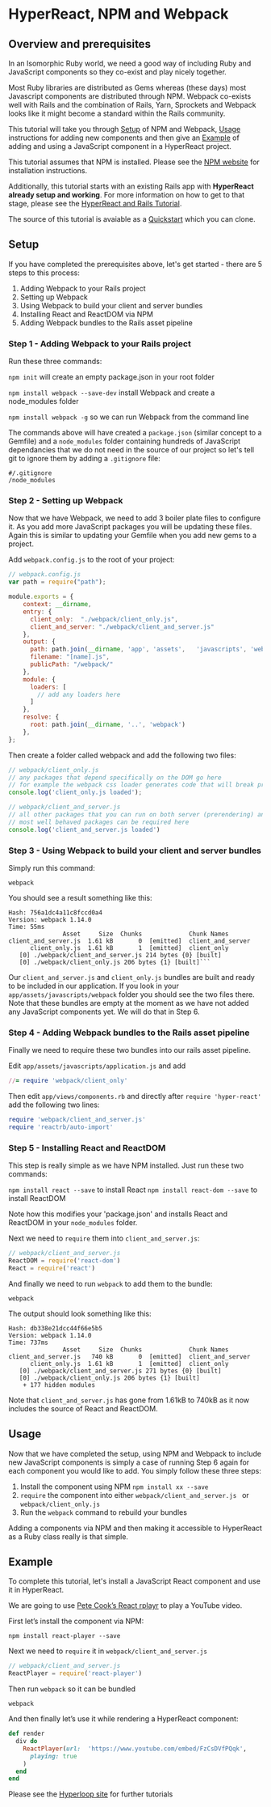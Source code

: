 # HyperReact, NPM and Webpack

## Overview and prerequisites

In an Isomorphic Ruby world, we need a good way of including Ruby and JavaScript components so they co-exist and play nicely together.

Most Ruby libraries are distributed as Gems whereas (these days) most Javascript components are distributed through NPM. Webpack co-exists well with Rails and the combination of Rails, Yarn, Sprockets and Webpack looks like it might become a standard within the Rails community.

This tutorial will take you through [Setup](#setup) of NPM and Webpack, [Usage](#usage) instructions for adding new components and then give an [Example](#example) of adding and using a JavaScript component in a HyperReact project.

This tutorial assumes that NPM is installed. Please see the [NPM website](https://www.npmjs.com/) for installation instructions.

Additionally, this tutorial starts with an existing Rails app with **HyperReact already setup and working**. For more information on how to get to that stage, please see the [HyperReact and Rails Tutorial](http://ruby-hyperloop.io/tutorials/hyperreact_with_rails/).

The source of this tutorial is avaiable as a [Quickstart](https://github.com/ruby-hyperloop/quickstart) which you can clone.

## Setup

If you have completed the prerequisites above, let's get started - there are 5 steps to this process:

1. Adding Webpack to your Rails project
2. Setting up Webpack
3. Using Webpack to build your client and server bundles
4. Installing React and ReactDOM via NPM
5. Adding Webpack bundles to the Rails asset pipeline


### Step 1 - Adding Webpack to your Rails project

Run these three commands:

`npm init` will create an empty package.json in your root folder

`npm install webpack --save-dev` install Webpack and create a node_modules folder

`npm install webpack -g` so we can run Webpack from the command line

The commands above will have created a `package.json` (similar concept to a Gemfile) and a `node_modules` folder containing hundreds of JavaScript dependancies that we do not need in the source of our project so let's tell git to ignore them by adding a `.gitignore` file:

```
#/.gitignore
/node_modules
```

### Step 2 - Setting up Webpack

Now that we have Webpack, we need to add 3 boiler plate files to configure it. As you add more JavaScript packages you will be updating these files. Again this is similar to updating your Gemfile when you add new gems to a project.

Add `webpack.config.js` to the root of your project:

```javascript
// webpack.config.js
var path = require("path");

module.exports = {
    context: __dirname,
    entry: {
      client_only:  "./webpack/client_only.js",
      client_and_server: "./webpack/client_and_server.js"
    },
    output: {
      path: path.join(__dirname, 'app', 'assets',   'javascripts', 'webpack'),
      filename: "[name].js",
      publicPath: "/webpack/"
    },
    module: {
      loaders: [
        // add any loaders here
      ]
    },
    resolve: {
      root: path.join(__dirname, '..', 'webpack')
    },
};
```

Then create a folder called webpack and add the following two files:

```javascript
// webpack/client_only.js
// any packages that depend specifically on the DOM go here
// for example the webpack css loader generates code that will break prerendering
console.log('client_only.js loaded');
```

```javascript
// webpack/client_and_server.js
// all other packages that you can run on both server (prerendering) and client go here
// most well behaved packages can be required here
console.log('client_and_server.js loaded')
```

### Step 3 - Using Webpack to build your client and server bundles

Simply run this command:

`webpack`

You should see a result something like this:

```
Hash: 756a1dc4a11c8fccd0a4
Version: webpack 1.14.0
Time: 55ms
               Asset     Size  Chunks             Chunk Names
client_and_server.js  1.61 kB       0  [emitted]  client_and_server
      client_only.js  1.61 kB       1  [emitted]  client_only
   [0] ./webpack/client_and_server.js 214 bytes {0} [built]
   [0] ./webpack/client_only.js 206 bytes {1} [built]```
```
Our `client_and_server.js` and `client_only.js` bundles are built and ready to be included in our application. If you look in your `app/assets/javascripts/webpack` folder you should see the two files there. Note that these bundles are empty at the moment as we have not added any JavaScript components yet. We will do that in Step 6.

### Step 4 - Adding Webpack bundles to the Rails asset pipeline

Finally we need to require these two bundles into our rails asset pipeline.

Edit `app/assets/javascripts/application.js` and add

```ruby
//= require 'webpack/client_only'
```

Then edit `app/views/components.rb` and directly after `require 'hyper-react'` add the following two lines:

```ruby
require 'webpack/client_and_server.js'
require 'reactrb/auto-import'
```

### Step 5 - Installing React and ReactDOM

This step is really simple as we have NPM installed. Just run these two commands:

`npm install react --save` to install React
`npm install react-dom --save` to install ReactDOM

Note how this modifies your 'package.json' and installs React and ReactDOM in your `node_modules` folder.

Next we need to `require` them into `client_and_server.js`:

```javascript
// webpack/client_and_server.js
ReactDOM = require('react-dom')
React = require('react')
```

And finally we need to run `webpack` to add them to the bundle:

```
webpack
```

The output should look something like this:

```
Hash: db338e21dcc44f66e5b5
Version: webpack 1.14.0
Time: 737ms
               Asset     Size  Chunks             Chunk Names
client_and_server.js   740 kB       0  [emitted]  client_and_server
      client_only.js  1.61 kB       1  [emitted]  client_only
   [0] ./webpack/client_and_server.js 271 bytes {0} [built]
   [0] ./webpack/client_only.js 206 bytes {1} [built]
    + 177 hidden modules
```

Note that `client_and_server.js` has gone from 1.61kB to 740kB as it now includes the source of React and ReactDOM.

## Usage

Now that we have completed the setup, using NPM and Webpack to include new JavaScript components is simply a case of running Step 6 again for each component you would like to add. You simply follow these three steps:

1. Install the component using NPM `npm install xx --save`
2. `require` the component into either `webpack/client_and_server.js ` or `webpack/client_only.js`
3. Run the `webpack` command to rebuild your bundles

Adding a components via NPM and then making it accessible to HyperReact as a Ruby class really is that simple.


## Example

To complete this tutorial, let's install a JavaScript React component and use it in HyperReact.

We are going to use [Pete Cook’s React rplayr](https://github.com/CookPete/rplayr) to play a YouTube video.

First let’s install the component via NPM:

```
npm install react-player --save
```

Next we need to `require` it in `webpack/client_and_server.js`

```javascript
// webpack/client_and_server.js
ReactPlayer = require('react-player')
```

Then run `webpack` so it can be bundled

```
webpack
```

And then finally let’s use it while rendering a HyperReact component:

```ruby
def render
  div do
    ReactPlayer(url:  'https://www.youtube.com/embed/FzCsDVfPQqk',
      playing: true
    )
  end
end
```

Please see the [Hyperloop site](http://ruby-hyperloop.io/tutorials/) for further tutorials






